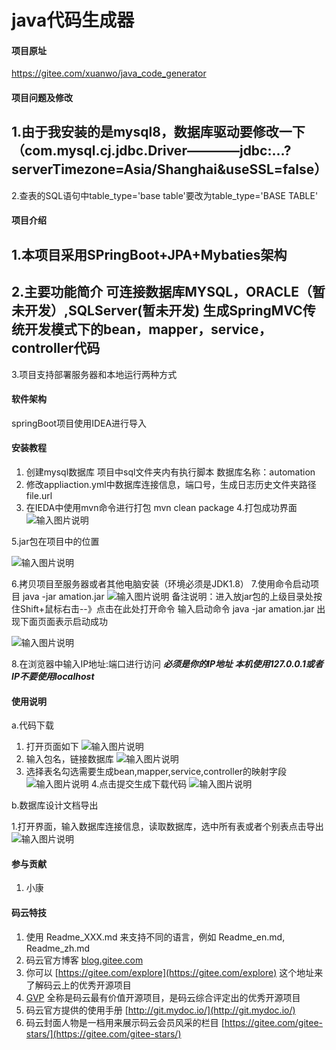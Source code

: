 # java代码生成器

#### 项目原址
https://gitee.com/xuanwo/java_code_generator

#### 项目问题及修改
1.由于我安装的是mysql8，数据库驱动要修改一下（com.mysql.cj.jdbc.Driver————jdbc:...?serverTimezone=Asia/Shanghai&useSSL=false）
---------------------------------------------------------------------------------
2.查表的SQL语句中table_type='base table'要改为table_type='BASE TABLE'

#### 项目介绍
1.本项目采用SPringBoot+JPA+Mybaties架构
----------------------------------------------------------------------------------
2.主要功能简介
可连接数据库MYSQL，ORACLE（暂未开发）,SQLServer(暂未开发)
生成SpringMVC传统开发模式下的bean，mapper，service，controller代码
-----------------------------------------------------------------------------------
3.项目支持部署服务器和本地运行两种方式



#### 软件架构
springBoot项目使用IDEA进行导入


#### 安装教程

1. 创建mysql数据库 项目中sql文件夹内有执行脚本 数据库名称：automation
2. 修改appliaction.yml中数据库连接信息，端口号，生成日志历史文件夹路径file.url
3. 在IEDA中使用mvn命令进行打包 mvn clean package
4.打包成功界面
![输入图片说明](https://gitee.com/uploads/images/2018/0604/091444_e22a15bd_424304.png "1.png")

5.jar包在项目中的位置

![输入图片说明](https://gitee.com/uploads/images/2018/0604/091539_b5066fb2_424304.png "屏幕截图.png")

6.拷贝项目至服务器或者其他电脑安装（环境必须是JDK1.8）
7.使用命令启动项目 java -jar amation.jar
![输入图片说明](https://gitee.com/uploads/images/2018/0604/091816_88d3becd_424304.png "屏幕截图.png")
备注说明：进入放jar包的上级目录处按住Shift+鼠标右击--》点击在此处打开命令 输入启动命令  java -jar amation.jar 出现下面页面表示启动成功

![输入图片说明](https://gitee.com/uploads/images/2018/0604/092022_146c2dc3_424304.png "屏幕截图.png")

8.在浏览器中输入IP地址:端口进行访问
 **_必须是你的IP地址 本机使用127.0.0.1或者IP不要使用localhost_** 

#### 使用说明

a.代码下载

1. 打开页面如下
![输入图片说明](https://gitee.com/uploads/images/2018/0604/092306_5dc77fc0_424304.png "屏幕截图.png")
2. 输入包名，链接数据库
![输入图片说明](https://gitee.com/uploads/images/2018/0604/092606_71d87a43_424304.png "屏幕截图.png")
3. 选择表名勾选需要生成bean,mapper,service,controller的映射字段
![输入图片说明](https://images.gitee.com/uploads/images/2019/0211/093031_aab2f72f_424304.png "屏幕截图.png")
4.点击提交生成下载代码
![输入图片说明](https://images.gitee.com/uploads/images/2019/0211/093524_11d879b5_424304.png "屏幕截图.png")


b.数据库设计文档导出

1.打开界面，输入数据库连接信息，读取数据库，选中所有表或者个别表点击导出
![输入图片说明](https://images.gitee.com/uploads/images/2019/0211/093805_3aa9fe94_424304.png "屏幕截图.png")


#### 参与贡献

1. 小康


#### 码云特技

1. 使用 Readme\_XXX.md 来支持不同的语言，例如 Readme\_en.md, Readme\_zh.md
2. 码云官方博客 [blog.gitee.com](https://blog.gitee.com)
3. 你可以 [https://gitee.com/explore](https://gitee.com/explore) 这个地址来了解码云上的优秀开源项目
4. [GVP](https://gitee.com/gvp) 全称是码云最有价值开源项目，是码云综合评定出的优秀开源项目
5. 码云官方提供的使用手册 [http://git.mydoc.io/](http://git.mydoc.io/)
6. 码云封面人物是一档用来展示码云会员风采的栏目 [https://gitee.com/gitee-stars/](https://gitee.com/gitee-stars/)
